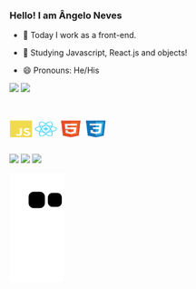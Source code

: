 ### Hello! I am Ângelo Neves

- 🔭 Today I work as a front-end.

- 🌱 Studying Javascript, React.js and objects!

- 😄 Pronouns: He/His

<div>
<img height="180em" src="https://github-readme-stats.vercel.app/api?username=angeloneves19&show_icons=true&theme=dracula"> 
<img height="180em"  src="https://github-readme-stats.vercel.app/api/top-langs/?username=angeloneves19&langs_count=16&theme=dracula">
</div>

  ##
 
  <div style="display: inline_block"><br>
  <img align="center" alt="Rafa-Js" height="30" width="40" src="https://raw.githubusercontent.com/devicons/devicon/master/icons/javascript/javascript-plain.svg">
  <img align="center" alt="Rafa-React" height="30" width="40" src="https://raw.githubusercontent.com/devicons/devicon/master/icons/react/react-original.svg">
  <img align="center" alt="Rafa-HTML" height="30" width="40" src="https://raw.githubusercontent.com/devicons/devicon/master/icons/html5/html5-original.svg">
  <img align="center" alt="Rafa-CSS" height="30" width="40" src="https://raw.githubusercontent.com/devicons/devicon/master/icons/css3/css3-original.svg">
 
  
  ##
 
<div> 
  <a href="https://www.instagram.com/angelo_nevess/" target="_blank"><img src="https://img.shields.io/badge/-Instagram-%23E4405F?style=for-the-badge&logo=instagram&logoColor=white" target="_blank"></a>
  <a href ="mailto:angelorogeriodasilvaneves2005.com"><img src="https://img.shields.io/badge/-Gmail-%23333?style=for-the-badge&logo=gmail&logoColor=white" target="_blank"></a>
  <a href="https://www.linkedin.com/in/%C3%A2ngelo-neves-a2a47124a/" target="_blank"><img src="https://img.shields.io/badge/-LinkedIn-%230077B5?style=for-the-badge&logo=linkedin&logoColor=white" target="_blank"></a> 
  
</div>

![snake gif](https://github.com/Formandodev/Formandodev/blob/output/github-contribution-grid-snake.svg)
